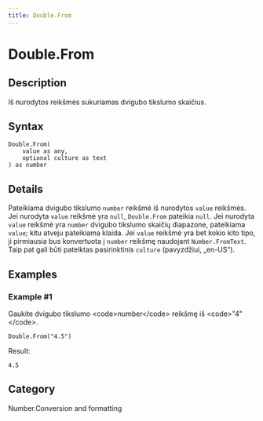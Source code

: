 ```yaml
---
title: Double.From
---
```


# Double.From


## Description

Iš nurodytos reikšmės sukuriamas dvigubo tikslumo skaičius.


## Syntax

```powerquery
Double.From(
    value as any,
    optional culture as text
) as number
```


## Details

Pateikiama dvigubo tikslumo <code>number</code> reikšmė iš nurodytos <code>value</code> reikšmės. Jei nurodyta <code>value</code> reikšmė yra <code>null</code>, <code>Double.From</code> pateikia <code>null</code>. Jei nurodyta <code>value</code> reikšmė yra <code>number</code> dvigubo tikslumo skaičių diapazone, pateikiama <code>value</code>; kitu atveju pateikiama klaida. Jei <code>value</code> reikšmė yra bet kokio kito tipo, ji pirmiausia bus konvertuota į <code>number</code> reikšmę naudojant <code>Number.FromText</code>. Taip pat gali būti pateiktas pasirinktinis <code>culture</code> (pavyzdžiui, „en-US“).


## Examples

### Example #1 
Gaukite dvigubo tikslumo &lt;code&gt;number&lt;/code&gt; reikšmę iš &lt;code&gt;&#34;4&#34;&lt;/code&gt;.
```powerquery
Double.From("4.5")
```

Result: 
```powerquery
4.5
```




## Category
Number.Conversion and formatting
